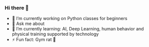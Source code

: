 ### Hi there 👋
- 🔭 I’m currently working on Python classes for beginners
- 💬 Ask me about
- 🌱 I’m currently learning: AI, Deep Learning, human behavior and physical training supported by technology
- ⚡ Fun fact: Gym rat 💪
<!--
**henrique-franze/henrique-franze** is a ✨ _special_ ✨ repository because its `README.md` (this file) appears on your GitHub profile.

Here are some ideas to get you started:

- 🔭 I’m currently working on ...
- 🌱 I’m currently learning ...
- 👯 I’m looking to collaborate on ...
- 🤔 I’m looking for help with ...
- 💬 Ask me about ...
- 📫 How to reach me: ...
- 😄 Pronouns: ...
- ⚡ Fun fact: ...
-->
